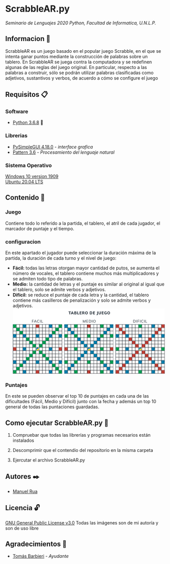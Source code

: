 # ScrabbleAR.py
_Seminario de Lenguajes 2020 Python, Facultad de Informatica, U.N.L.P._
## Informacion :pushpin:
ScrabbleAR es un juego basado en el popular juego Scrabble, en el que se intenta ganar puntos mediante la construcción de palabras sobre un tablero. En ScrabbleAR se juega contra la computadora y se redefinen algunas de las reglas del juego original. En particular, respecto a las palabras a construir, sólo se podrán utilizar palabras clasificadas como adjetivos, sustantivos y verbos, de acuerdo a cómo se configure el juego



## Requisitos 📋
### Software 
  * [Python 3.6.8](https://www.python.org/downloads/release/python-368/) :snake:
### Librerias 
  * [PySimpleGUI 4.18.0](https://github.com/PySimpleGUI/PySimpleGUI/) - _interface grafica_
  * [Pattern 3.6](https://github.com/clips/pattern/) - _Procesamiento del lenguaje natural_
### Sistema Operativo 
  [Windows 10 version 1909](https://support.microsoft.com/es-ar/help/4517245/feature-update-via-windows-10-version-1909-enablement-package)   
  [Ubuntu 20.04 LTS](https://ubuntu.com/)
## Contenido :open_file_folder:
### Juego
Contiene todo lo referido a la partida, el tablero, el atril de cada jugador, el marcador de puntaje y el tiempo.
### configuracion
 En este apartado el jugador puede seleccionar la duración máxima de la partida, la duración de cada turno y el nivel de juego:
* **Fácil:** todas las letras otorgan mayor cantidad de putos, se aumenta el número de vocales, el tablero contiene muchos más multiplicadores y se admiten todo tipo de palabras.
* **Medio:** la cantidad de letras y el puntaje es similar al original al igual que el tablero, solo se admite verbos y adjetivos.
* **Difícil:** se reduce el puntaje de cada letra y la cantidad, el tablero contiene más casilleros de penalización y solo se admite verbos y adjetivos.
![tableros de juego](https://github.com/manurua123/Python2020-FINAL/blob/master/archivos/imagenes/tableros.png)
### Puntajes
En este se pueden observar el top 10 de puntajes en cada una de las dificultades (Fácil, Medio y Difícil) junto con la fecha y además un top 10 general de todas las puntaciones guardadas.


## Como ejecutar **ScrabbleAR.py** 🚀
  1. Compruebar que todas las librerías y programas necesarios están instalados
  
  2. Descomprimir que el contendio del repositorio en la misma carpeta
  
  3. Ejercutar el archivo ScrabbleAR.py

## Autores ✒️ 
  * [Manuel Rua](https://github.com/manurua123)
  
## Licencia :unlock:
  [GNU General Public License v3.0](https://github.com/manurua123/Python2020-FINAL/blob/master/LICENSE)
  Todas las imágenes son de mi autoría y son de uso libre
  
## Agradecimientos :balloon:
  * [Tomás Barbieri](https://github.com/tomibarbieri) - _Ayudante_ 
